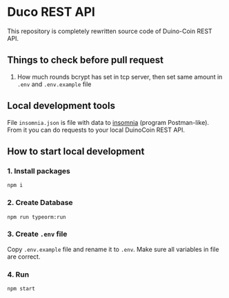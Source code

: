 # Duco REST API
This repository is completely rewritten source code of Duino-Coin REST API.

## Things to check before pull request

1. How much rounds bcrypt has set in tcp server, then set same amount in ```.env``` and ```.env.example```  file


## Local development tools

File ```insomnia.json``` is file with data to <a href="https://insomnia.rest/">insomnia</a> (program Postman-like).
From it you can do requests to your local DuinoCoin REST API.

## How to start local development

### 1. Install packages 

``` npm i ```

### 2. Create Database

``` npm run typeorm:run ```

### 3. Create ```.env``` file

Copy ```.env.example``` file and rename it to ```.env```. Make sure all variables in file are correct. 

### 4. Run

``` npm start ```